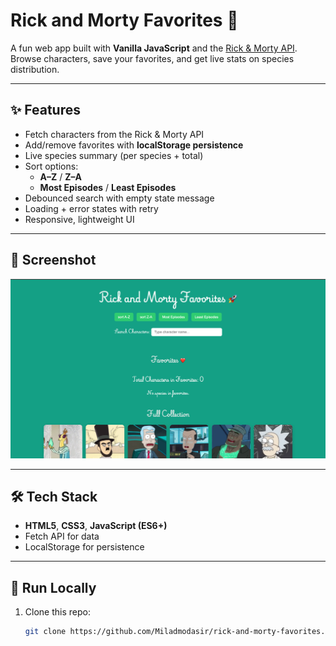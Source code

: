 # Rick and Morty Favorites 🚀

A fun web app built with **Vanilla JavaScript** and the [Rick & Morty API](https://rickandmortyapi.com/).  
Browse characters, save your favorites, and get live stats on species distribution.

---

## ✨ Features

- Fetch characters from the Rick & Morty API
- Add/remove favorites with **localStorage persistence**
- Live species summary (per species + total)
- Sort options:
  - **A–Z** / **Z–A**
  - **Most Episodes** / **Least Episodes**
- Debounced search with empty state message
- Loading + error states with retry
- Responsive, lightweight UI

---

## 📸 Screenshot

![App Screenshot](./assets/screenshot.png)

---

## 🛠️ Tech Stack

- **HTML5**, **CSS3**, **JavaScript (ES6+)**
- Fetch API for data
- LocalStorage for persistence

---

## 🚀 Run Locally

1. Clone this repo:
   ```bash
   git clone https://github.com/Miladmodasir/rick-and-morty-favorites.git
